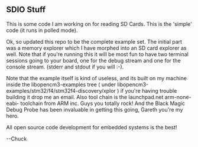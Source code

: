 SDIO Stuff
----------

This is some code I am working on for reading SD Cards. This
is the 'simple' code (it runs in polled mode). 

Ok, so updated this repo to be the complete example set. The
initial part was a memory explorer which I have morphed into 
an SD card explorer as well. Note that if you're running this
it will be most fun to have two terminal sessions going to your
board, one for the debug stream and one for the console stream.
(stderr and stdout if you will :-). 

Note that the example itself is kind of useless, and its built
on my machine inside the libopencm3-examples tree ( under
libopencm3-examples/stm32/f4/stm32f4-discovery/xplor ) if you're
having trouble building it drop me an email. Also tool chain is
the launchpad.net arm-none-eabi- toolchain from ARM inc. Guys
you totally rock! And the Black Magic Debug Probe has been
invaluable in getting this going, Gareth you're my hero. 

All open source code development for embedded systems is the best!

--Chuck

